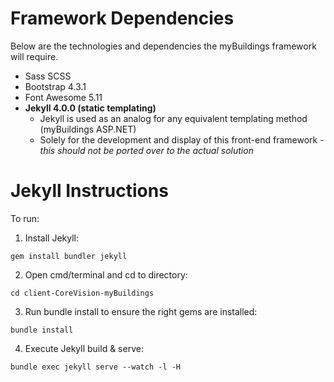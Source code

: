 # Framework Dependencies
Below are the technologies and dependencies the myBuildings framework will require.
* Sass SCSS
* Bootstrap 4.3.1
* Font Awesome 5.11
* **Jekyll 4.0.0 (static templating)**
	* Jekyll is used as an analog for any equivalent templating method (myBuildings ASP.NET)
	* Solely for the development and display of this front-end framework - *this should not be ported over to the actual solution*

# Jekyll Instructions
To run:

1. Install Jekyll:
```
gem install bundler jekyll
```
2. Open cmd/terminal and cd to directory:
```
cd client-CoreVision-myBuildings
```
3. Run bundle install to ensure the right gems are installed:
```
bundle install
```
4. Execute Jekyll build & serve:
```
bundle exec jekyll serve --watch -l -H
```
